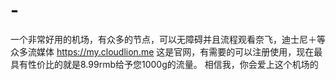 # -
一个非常好用的机场，有众多的节点，可以无障碍并且流程观看奈飞，迪士尼＋等众多流媒体
https://my.cloudlion.me
这是官网，有需要的可以注册使用，现在最具有性价比的就是8.99rmb给予您1000g的流量。
相信我，你会爱上这个机场的
